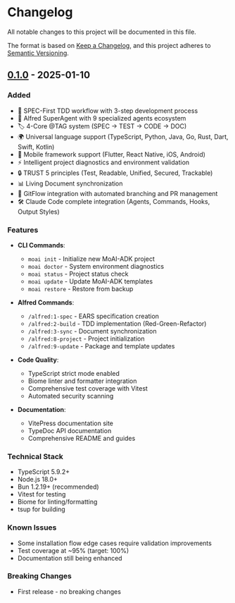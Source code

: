 # Changelog

All notable changes to this project will be documented in this file.

The format is based on [Keep a Changelog](https://keepachangelog.com/en/1.0.0/),
and this project adheres to [Semantic Versioning](https://semver.org/spec/v2.0.0.html).

## [0.1.0] - 2025-01-10

### Added
- 🎯 SPEC-First TDD workflow with 3-step development process
- 🤖 Alfred SuperAgent with 9 specialized agents ecosystem
- 🏷️ 4-Core @TAG system (SPEC → TEST → CODE → DOC)
- 🌍 Universal language support (TypeScript, Python, Java, Go, Rust, Dart, Swift, Kotlin)
- 📱 Mobile framework support (Flutter, React Native, iOS, Android)
- ⚡ Intelligent project diagnostics and environment validation
- 🔒 TRUST 5 principles (Test, Readable, Unified, Secured, Trackable)
- 📊 Living Document synchronization
- 🚀 GitFlow integration with automated branching and PR management
- 🛠️ Claude Code complete integration (Agents, Commands, Hooks, Output Styles)

### Features
- **CLI Commands**:
  - `moai init` - Initialize new MoAI-ADK project
  - `moai doctor` - System environment diagnostics
  - `moai status` - Project status check
  - `moai update` - Update MoAI-ADK templates
  - `moai restore` - Restore from backup

- **Alfred Commands**:
  - `/alfred:1-spec` - EARS specification creation
  - `/alfred:2-build` - TDD implementation (Red-Green-Refactor)
  - `/alfred:3-sync` - Document synchronization
  - `/alfred:8-project` - Project initialization
  - `/alfred:9-update` - Package and template updates

- **Code Quality**:
  - TypeScript strict mode enabled
  - Biome linter and formatter integration
  - Comprehensive test coverage with Vitest
  - Automated security scanning

- **Documentation**:
  - VitePress documentation site
  - TypeDoc API documentation
  - Comprehensive README and guides

### Technical Stack
- TypeScript 5.9.2+
- Node.js 18.0+
- Bun 1.2.19+ (recommended)
- Vitest for testing
- Biome for linting/formatting
- tsup for building

### Known Issues
- Some installation flow edge cases require validation improvements
- Test coverage at ~95% (target: 100%)
- Documentation still being enhanced

### Breaking Changes
- First release - no breaking changes

[0.1.0]: https://github.com/modu-ai/moai-adk/releases/tag/v0.1.0
